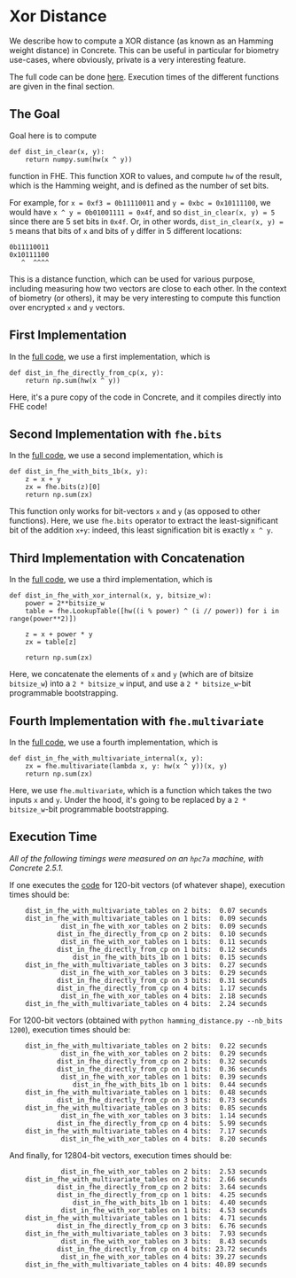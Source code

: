 # Xor Distance

We describe how to compute a XOR distance (as known as an Hamming weight distance) in Concrete. This
can be useful in particular for biometry use-cases, where obviously, private is a very interesting
feature.

The full code can be done [here](../../frontends/concrete-python/examples/xor_distance/hamming_distance.py). Execution times of the different functions are given in the
final section.

## The Goal

Goal here is to compute

```
def dist_in_clear(x, y):
    return numpy.sum(hw(x ^ y))
```

function in FHE. This function XOR to values, and compute `hw`  of the result, which is the Hamming
weight, and is defined as the number of set bits.

For example, for `x = 0xf3 = 0b11110011` and `y = 0xbc = 0x10111100`, we would have
`x ^ y = 0b01001111 = 0x4f`, and so `dist_in_clear(x, y) = 5` since there are 5 set bits in `0x4f`.
Or, in other words, `dist_in_clear(x, y) = 5` means that bits of `x` and bits of `y` differ in 5
different locations:

```
0b11110011
0x10111100
   ^  ^^^^
```

This is a distance function, which can be used for various purpose, including measuring how two
vectors are close to each other. In the context of biometry (or others), it may be very interesting
to compute this function over encrypted `x` and `y` vectors.

## First Implementation

In the [full code](../../frontends/concrete-python/examples/xor_distance/hamming_distance.py), we use a first implementation, which is

```
def dist_in_fhe_directly_from_cp(x, y):
    return np.sum(hw(x ^ y))
```

Here, it's a pure copy of the code in Concrete, and it compiles directly into FHE code!

## Second Implementation with `fhe.bits`

In the [full code](../../frontends/concrete-python/examples/xor_distance/hamming_distance.py), we use a second implementation, which is

```
def dist_in_fhe_with_bits_1b(x, y):
    z = x + y
    zx = fhe.bits(z)[0]
    return np.sum(zx)
```

This function only works for bit-vectors `x` and `y` (as opposed to other functions). Here, we use
`fhe.bits` operator to extract the least-significant bit of the addition `x+y`: indeed, this least
signification bit is exactly `x ^ y`.

## Third Implementation with Concatenation

In the [full code](../../frontends/concrete-python/examples/xor_distance/hamming_distance.py), we use a third implementation, which is

```
def dist_in_fhe_with_xor_internal(x, y, bitsize_w):
    power = 2**bitsize_w
    table = fhe.LookupTable([hw((i % power) ^ (i // power)) for i in range(power**2)])

    z = x + power * y
    zx = table[z]

    return np.sum(zx)
```

Here, we concatenate the elements of `x` and `y` (which are of bitsize `bitsize_w`) into a
`2 * bitsize_w` input, and use a `2 * bitsize_w`-bit programmable bootstrapping.

## Fourth Implementation with `fhe.multivariate`

In the [full code](../../frontends/concrete-python/examples/xor_distance/hamming_distance.py), we use a fourth implementation, which is

```
def dist_in_fhe_with_multivariate_internal(x, y):
    zx = fhe.multivariate(lambda x, y: hw(x ^ y))(x, y)
    return np.sum(zx)
```

Here, we use `fhe.multivariate`, which is a function which takes the two inputs `x` and `y`. Under the hood, it's going to be replaced by a `2 * bitsize_w`-bit programmable bootstrapping.

## Execution Time

_All of the following timings were measured on an `hpc7a` machine, with Concrete 2.5.1._

If one executes the [code](../../frontends/concrete-python/examples/xor_distance/hamming_distance.py)
for 120-bit vectors (of whatever shape), execution times should be:

```
    dist_in_fhe_with_multivariate_tables on 2 bits:  0.07 secunds
    dist_in_fhe_with_multivariate_tables on 1 bits:  0.09 secunds
             dist_in_fhe_with_xor_tables on 2 bits:  0.09 secunds
            dist_in_fhe_directly_from_cp on 2 bits:  0.10 secunds
             dist_in_fhe_with_xor_tables on 1 bits:  0.11 secunds
            dist_in_fhe_directly_from_cp on 1 bits:  0.12 secunds
                dist_in_fhe_with_bits_1b on 1 bits:  0.15 secunds
    dist_in_fhe_with_multivariate_tables on 3 bits:  0.27 secunds
             dist_in_fhe_with_xor_tables on 3 bits:  0.29 secunds
            dist_in_fhe_directly_from_cp on 3 bits:  0.31 secunds
            dist_in_fhe_directly_from_cp on 4 bits:  1.17 secunds
             dist_in_fhe_with_xor_tables on 4 bits:  2.18 secunds
    dist_in_fhe_with_multivariate_tables on 4 bits:  2.24 secunds

```

For 1200-bit vectors (obtained with `python hamming_distance.py --nb_bits 1200`), execution times
should be:

```
    dist_in_fhe_with_multivariate_tables on 2 bits:  0.22 secunds
             dist_in_fhe_with_xor_tables on 2 bits:  0.29 secunds
            dist_in_fhe_directly_from_cp on 2 bits:  0.32 secunds
            dist_in_fhe_directly_from_cp on 1 bits:  0.36 secunds
             dist_in_fhe_with_xor_tables on 1 bits:  0.39 secunds
                dist_in_fhe_with_bits_1b on 1 bits:  0.44 secunds
    dist_in_fhe_with_multivariate_tables on 1 bits:  0.48 secunds
            dist_in_fhe_directly_from_cp on 3 bits:  0.73 secunds
    dist_in_fhe_with_multivariate_tables on 3 bits:  0.85 secunds
             dist_in_fhe_with_xor_tables on 3 bits:  1.14 secunds
            dist_in_fhe_directly_from_cp on 4 bits:  5.99 secunds
    dist_in_fhe_with_multivariate_tables on 4 bits:  7.17 secunds
             dist_in_fhe_with_xor_tables on 4 bits:  8.20 secunds
```

And finally, for 12804-bit vectors, execution times should be:

```
             dist_in_fhe_with_xor_tables on 2 bits:  2.53 secunds
    dist_in_fhe_with_multivariate_tables on 2 bits:  2.66 secunds
            dist_in_fhe_directly_from_cp on 2 bits:  3.64 secunds
            dist_in_fhe_directly_from_cp on 1 bits:  4.25 secunds
                dist_in_fhe_with_bits_1b on 1 bits:  4.40 secunds
             dist_in_fhe_with_xor_tables on 1 bits:  4.53 secunds
    dist_in_fhe_with_multivariate_tables on 1 bits:  4.71 secunds
            dist_in_fhe_directly_from_cp on 3 bits:  6.76 secunds
    dist_in_fhe_with_multivariate_tables on 3 bits:  7.93 secunds
             dist_in_fhe_with_xor_tables on 3 bits:  8.43 secunds
            dist_in_fhe_directly_from_cp on 4 bits: 23.72 secunds
             dist_in_fhe_with_xor_tables on 4 bits: 39.27 secunds
    dist_in_fhe_with_multivariate_tables on 4 bits: 40.89 secunds
```

